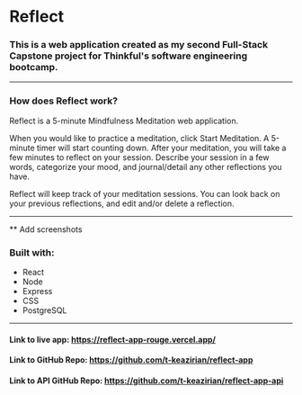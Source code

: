 # Reflect


### This is a web application created as my second Full-Stack Capstone project for Thinkful's software engineering bootcamp.

------

### How does Reflect work?

Reflect is a 5-minute Mindfulness Meditation web application.

When you would like to practice a meditation, click Start Meditation. A 5-minute timer will start counting down. After your meditation, you will take a few minutes to reflect on your session.  Describe your session in a few words, categorize your mood, and journal/detail any other reflections you have.

Reflect will keep track of your meditation sessions. You can look back on your previous reflections, and edit and/or delete a reflection.

---

** Add screenshots

### Built with:
* React
* Node
* Express
* CSS
* PostgreSQL

------

#### Link to live app: https://reflect-app-rouge.vercel.app/

#### Link to GitHub Repo: https://github.com/t-keazirian/reflect-app

#### Link to API GitHub Repo: https://github.com/t-keazirian/reflect-app-api





